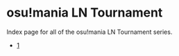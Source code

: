 # osu!mania LN Tournament

Index page for all of the osu!mania LN Tournament series.

- [1](./1 "osu!mania LN Tournament - Spring 2019")